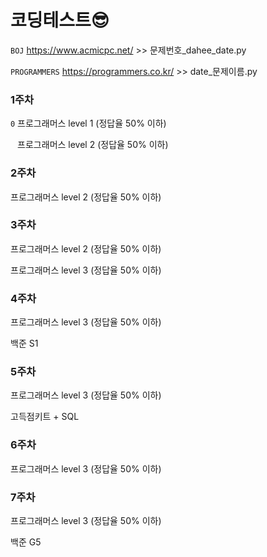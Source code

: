 # 코딩테스트😎

`BOJ` https://www.acmicpc.net/   >> 문제번호_dahee_date.py

`PROGRAMMERS` https://programmers.co.kr/   >> date_문제이름.py

### 1주차

`0` 프로그래머스 level 1 (정답율 50% 이하)

` ` 프로그래머스 level 2 (정답율 50% 이하)

### 2주차

프로그래머스 level 2 (정답율 50% 이하)

### 3주차

프로그래머스 level 2 (정답율 50% 이하)

프로그래머스 level 3 (정답율 50% 이하)

### 4주차

프로그래머스 level 3 (정답율 50% 이하)

백준 S1

### 5주차

프로그래머스 level 3 (정답율 50% 이하)

고득점키트 + SQL

### 6주차

프로그래머스 level 3 (정답율 50% 이하)

### 7주차

프로그래머스 level 3 (정답율 50% 이하)

백준 G5
